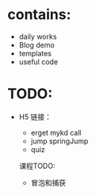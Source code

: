 # contains:
- daily works
- Blog demo
- templates
- useful code 

# TODO:
- H5 链接：
    - erget mykd call
    - jump springJump
    - quiz



    课程TODO:
    - 冒泡和捕获